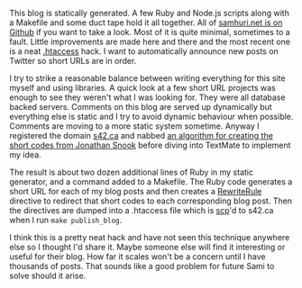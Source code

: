 This blog is statically generated. A few Ruby and Node.js scripts along with a Makefile and some duct tape hold it all together. All of [samhuri.net is on Github][GH] if you want to take a look. Most of it is quite minimal, sometimes to a fault. Little improvements are made here and there and the most recent one is a neat [.htaccess][htaccess-wiki] hack. I want to automatically announce new posts on Twitter so short URLs are in order.

I try to strike a reasonable balance between writing everything for this site myself and using libraries. A quick look at a few short URL projects was enough to see they weren't what I was looking for. They were all database backed servers. Comments on this blog are served up dynamically but everything else is static and I try to avoid dynamic behaviour when possible. Comments are moving to a more static system sometime. Anyway I registered the domain [s42.ca][s42] and nabbed [an algorithm for creating the short codes from Jonathan Snook][snook] before diving into TextMate to implement my idea.

The result is about two dozen additional lines of Ruby in my static generator, and a command added to a Makefile. The Ruby code generates a short URL for each of my blog posts and then creates a [RewriteRule][RewriteRule] directive to redirect that short codes to each corresponding blog post. Then the directives are dumped into a .htaccess file which is [scp][scp]'d to s42.ca when I run `make publish_blog`.

<script src="https://gist.github.com/1458844.js" integrity="iNDnkp2oj64ircMerEnfkbzlYeoUammDd8nZRZfUl5KVhbXEdNDaIR3Gj71L/x2Y" crossorigin="anonymous"></script>

I think this is a pretty neat hack and have not seen this technique anywhere else so I thought I'd share it. Maybe someone else will find it interesting or useful for their blog. How far it scales won't be a concern until I have thousands of posts. That sounds like a good problem for future Sami to solve should it arise.

[GH]: https://github.com/samsonjs/samhuri.net
[htaccess-wiki]: http://en.wikipedia.org/wiki/Htaccess
[s42]: http://s42.ca
[snook]: http://snook.ca/archives/php/url-shortener
[RewriteRule]: http://httpd.apache.org/docs/current/mod/mod_rewrite.html#rewriterule
[scp]: http://en.wikipedia.org/wiki/Secure_copy
